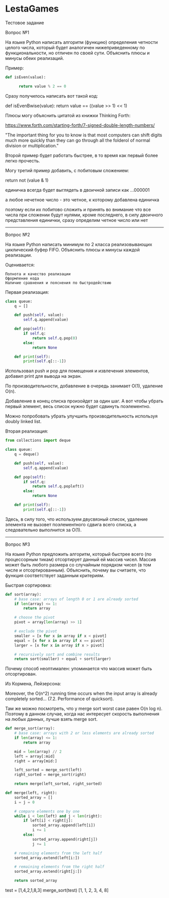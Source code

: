# LestaGames
Тестовое задание

Вопрос №1

На языке Python написать алгоритм (функцию) определения четности целого числа, который будет аналогичен нижеприведенному по функциональности, но отличен по своей сути. Объяснить плюсы и минусы обеих реализаций. 

Пример: 

```python
def isEven(value):

      return value % 2 == 0
```




Сразу получилось написать вот такой код:

def isEvenBwise(value):
    return value == ((value >> 1) << 1)

Плюсы могу объяснить цитатой из книжки Thinking Forth:

https://www.forth.com/starting-forth/7-signed-double-length-numbers/

"The important thing for you to know is that most computers can shift digits much more quickly than they can go through all the folderol of normal division or multiplication."

Второй пример будет работать быстрее, в то время как первый более легко прочесть.

Могу третий пример добавить, с побитовым сложением:

return not (value & 1)

единичка всегда будет выглядеть в двоичной записи как ...000001

а любое нечетное число - это четное, к которому добавлена единичка

поэтому если их побитово сложить и принять во внимание что все числа при сложении будут нулями, кроме последнего, в силу двоичного представления единички, сразу определим четное число или нет

----------------------------------

Вопрос №2

На языке Python написать минимум по 2 класса реализовывающих циклический буфер FIFO. Объяснить плюсы и минусы каждой реализации.

Оценивается:

    Полнота и качество реализации
    Оформление кода
    Наличие сравнения и пояснения по быстродействию


Первая реализация:

```python
class queue:
    q = []

    def push(self, value):
        self.q.append(value)

    def pop(self):
        if self.q:
            return self.q.pop(0)
        else:
            return None

    def print(self):
        print(self.q[::-1])
```


Использовал push и pop для помещения и извлечения элементов, добавил print для вывода на экран.

По производительности, добавление в очередь занимает O(1), удаление O(n).

Добавление в конец списка произойдет за один шаг. А вот чтобы убрать первый элемент, весь список нужно будет сдвинуть поэлементно.

Можно попробовать убрать улучшить производительность используя doubly linked list.


Вторая реализация:

```python
from collections import deque

class queue:
    q = deque()

    def push(self, value):
        self.q.append(value)

    def pop(self):
        if self.q:
            return self.q.popleft()
        else:
            return None

    def print(self):
        print(self.q[::-1])
```

Здесь, в силу того, что используем двусвязный список, удаление элемента не вызовет поэлементного сдвига всего списка, а следовательно выполнится за O(1).

----------------------------------

Вопрос №3

На языке Python предложить алгоритм, который быстрее всего (по процессорным тикам) отсортирует данный ей массив чисел. Массив может быть любого размера со случайным порядком чисел (в том числе и отсортированным). Объяснить, почему вы считаете, что функция соответствует заданным критериям.


Быстрая сортировка:

```python
def sort(array):
    # base case: arrays of length 0 or 1 are already sorted
    if len(array) <= 1:
        return array

    # choose the pivot
    pivot = array[len(array) >> 1]

    # exclude the pivot
    smaller = [x for x in array if x < pivot]
    equal = [x for x in array if x == pivot]
    larger = [x for x in array if x > pivot]

    # recursively sort and combine results
    return sort(smaller) + equal + sort(larger)
```


Почему способ неоптимален: упоминается что массив может быть отсортирован.

Из Кормена, Лейзерсона:

Moreover, the O(n^2) running time occurs when the input array is already completely sorted... (7.2. Performance of quicksort).

Там же можно посмотреть, что у merge sort worst case равен O(n log n). Поэтому в данном случае, когда нас интересует скорость выполнения на любых данных, лучше взять merge sort.

```python
def merge_sort(array):
    # base case: arrays with 2 or less elements are already sorted
    if len(array) <= 1:
        return array

    mid = len(array) // 2
    left = array[:mid]
    right = array[mid:]

    left_sorted = merge_sort(left)
    right_sorted = merge_sort(right)

    return merge(left_sorted, right_sorted)

def merge(left, right):
    sorted_array = []
    i = j = 0

    # compare elements one by one
    while i < len(left) and j < len(right):
        if left[i] < right[j]:
            sorted_array.append(left[i])
            i += 1
        else:
            sorted_array.append(right[j])
            j += 1

    # remaining elements from the left half
    sorted_array.extend(left[i:])

    # remaining elements from the right half
    sorted_array.extend(right[j:])

    return sorted_array
```

test = [1,4,2,1,8,3]
merge_sort(test)
[1, 1, 2, 3, 4, 8]

